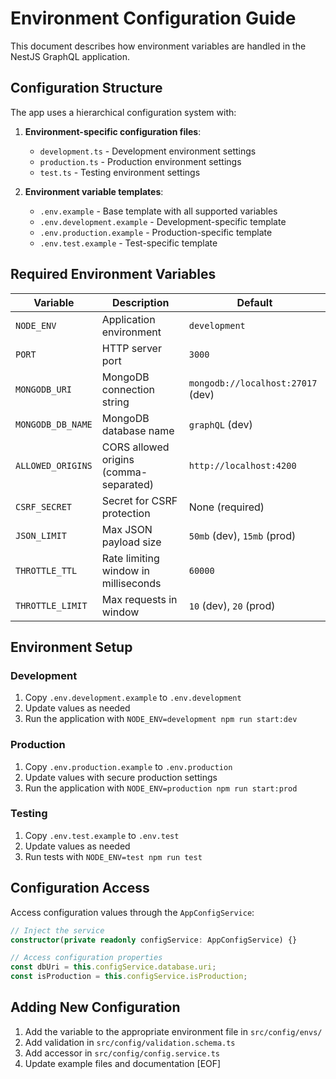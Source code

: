 # Environment Configuration Guide

This document describes how environment variables are handled in the NestJS GraphQL application.

## Configuration Structure

The app uses a hierarchical configuration system with:

1. **Environment-specific configuration files**:
   - `development.ts` - Development environment settings
   - `production.ts` - Production environment settings
   - `test.ts` - Testing environment settings

2. **Environment variable templates**:
   - `.env.example` - Base template with all supported variables
   - `.env.development.example` - Development-specific template
   - `.env.production.example` - Production-specific template
   - `.env.test.example` - Test-specific template

## Required Environment Variables

| Variable | Description | Default |
| -------- | ----------- | ------- |
| `NODE_ENV` | Application environment | `development` |
| `PORT` | HTTP server port | `3000` |
| `MONGODB_URI` | MongoDB connection string | `mongodb://localhost:27017` (dev) |
| `MONGODB_DB_NAME` | MongoDB database name | `graphQL` (dev) |
| `ALLOWED_ORIGINS` | CORS allowed origins (comma-separated) | `http://localhost:4200` |
| `CSRF_SECRET` | Secret for CSRF protection | None (required) |
| `JSON_LIMIT` | Max JSON payload size | `50mb` (dev), `15mb` (prod) |
| `THROTTLE_TTL` | Rate limiting window in milliseconds | `60000` |
| `THROTTLE_LIMIT` | Max requests in window | `10` (dev), `20` (prod) |

## Environment Setup

### Development

1. Copy `.env.development.example` to `.env.development`
2. Update values as needed
3. Run the application with `NODE_ENV=development npm run start:dev`

### Production

1. Copy `.env.production.example` to `.env.production`
2. Update values with secure production settings
3. Run the application with `NODE_ENV=production npm run start:prod`

### Testing

1. Copy `.env.test.example` to `.env.test`
2. Update values as needed
3. Run tests with `NODE_ENV=test npm run test`

## Configuration Access

Access configuration values through the `AppConfigService`:

```typescript
// Inject the service
constructor(private readonly configService: AppConfigService) {}

// Access configuration properties
const dbUri = this.configService.database.uri;
const isProduction = this.configService.isProduction;
```

## Adding New Configuration

1. Add the variable to the appropriate environment file in `src/config/envs/`
2. Add validation in `src/config/validation.schema.ts`
3. Add accessor in `src/config/config.service.ts`
4. Update example files and documentation
[EOF]
